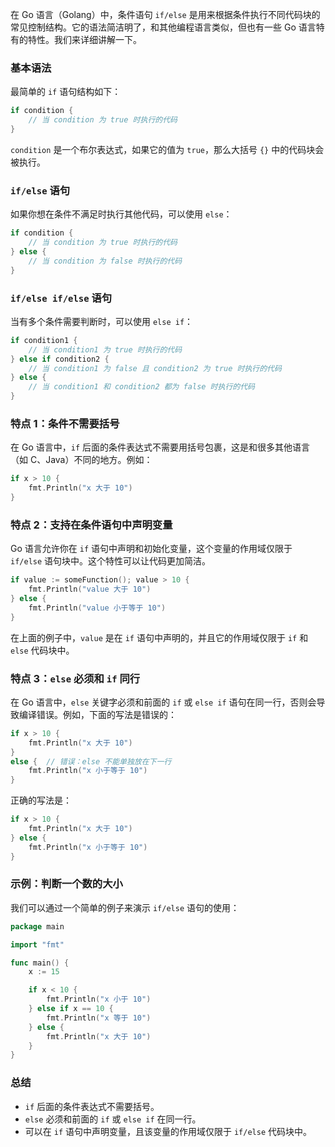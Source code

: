 在 Go 语言（Golang）中，条件语句 `if/else` 是用来根据条件执行不同代码块的常见控制结构。它的语法简洁明了，和其他编程语言类似，但也有一些 Go 语言特有的特性。我们来详细讲解一下。

### 基本语法

最简单的 `if` 语句结构如下：

```go
if condition {
    // 当 condition 为 true 时执行的代码
}
```

`condition` 是一个布尔表达式，如果它的值为 `true`，那么大括号 `{}` 中的代码块会被执行。

### `if/else` 语句

如果你想在条件不满足时执行其他代码，可以使用 `else`：

```go
if condition {
    // 当 condition 为 true 时执行的代码
} else {
    // 当 condition 为 false 时执行的代码
}
```

### `if/else if/else` 语句

当有多个条件需要判断时，可以使用 `else if`：

```go
if condition1 {
    // 当 condition1 为 true 时执行的代码
} else if condition2 {
    // 当 condition1 为 false 且 condition2 为 true 时执行的代码
} else {
    // 当 condition1 和 condition2 都为 false 时执行的代码
}
```

### 特点 1：条件不需要括号

在 Go 语言中，`if` 后面的条件表达式不需要用括号包裹，这是和很多其他语言（如 C、Java）不同的地方。例如：

```go
if x > 10 {
    fmt.Println("x 大于 10")
}
```

### 特点 2：支持在条件语句中声明变量

Go 语言允许你在 `if` 语句中声明和初始化变量，这个变量的作用域仅限于 `if/else` 语句块中。这个特性可以让代码更加简洁。

```go
if value := someFunction(); value > 10 {
    fmt.Println("value 大于 10")
} else {
    fmt.Println("value 小于等于 10")
}
```

在上面的例子中，`value` 是在 `if` 语句中声明的，并且它的作用域仅限于 `if` 和 `else` 代码块中。

### 特点 3：`else` 必须和 `if` 同行

在 Go 语言中，`else` 关键字必须和前面的 `if` 或 `else if` 语句在同一行，否则会导致编译错误。例如，下面的写法是错误的：

```go
if x > 10 {
    fmt.Println("x 大于 10")
}
else {  // 错误：else 不能单独放在下一行
    fmt.Println("x 小于等于 10")
}
```

正确的写法是：

```go
if x > 10 {
    fmt.Println("x 大于 10")
} else {
    fmt.Println("x 小于等于 10")
}
```

### 示例：判断一个数的大小

我们可以通过一个简单的例子来演示 `if/else` 语句的使用：

```go
package main

import "fmt"

func main() {
    x := 15

    if x < 10 {
        fmt.Println("x 小于 10")
    } else if x == 10 {
        fmt.Println("x 等于 10")
    } else {
        fmt.Println("x 大于 10")
    }
}
```

### 总结

- `if` 后面的条件表达式不需要括号。
- `else` 必须和前面的 `if` 或 `else if` 在同一行。
- 可以在 `if` 语句中声明变量，且该变量的作用域仅限于 `if/else` 代码块中。
